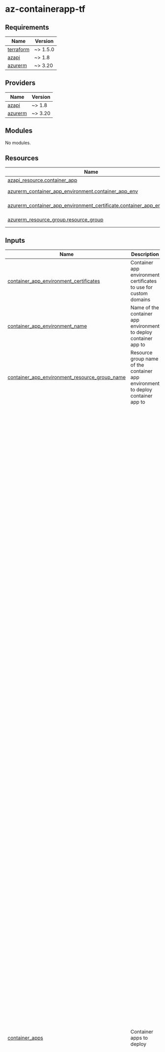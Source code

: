 # az-containerapp-tf
<!-- BEGIN_TF_DOCS -->
## Requirements

| Name | Version |
|------|---------|
| <a name="requirement_terraform"></a> [terraform](#requirement\_terraform) | ~> 1.5.0 |
| <a name="requirement_azapi"></a> [azapi](#requirement\_azapi) | ~> 1.8 |
| <a name="requirement_azurerm"></a> [azurerm](#requirement\_azurerm) | ~> 3.20 |

## Providers

| Name | Version |
|------|---------|
| <a name="provider_azapi"></a> [azapi](#provider\_azapi) | ~> 1.8 |
| <a name="provider_azurerm"></a> [azurerm](#provider\_azurerm) | ~> 3.20 |

## Modules

No modules.

## Resources

| Name | Type |
|------|------|
| [azapi_resource.container_app](https://registry.terraform.io/providers/azure/azapi/latest/docs/resources/resource) | resource |
| [azurerm_container_app_environment.container_app_env](https://registry.terraform.io/providers/hashicorp/azurerm/latest/docs/data-sources/container_app_environment) | data source |
| [azurerm_container_app_environment_certificate.container_app_env_cert](https://registry.terraform.io/providers/hashicorp/azurerm/latest/docs/data-sources/container_app_environment_certificate) | data source |
| [azurerm_resource_group.resource_group](https://registry.terraform.io/providers/hashicorp/azurerm/latest/docs/data-sources/resource_group) | data source |

## Inputs

| Name | Description | Type | Default | Required |
|------|-------------|------|---------|:--------:|
| <a name="input_container_app_environment_certificates"></a> [container\_app\_environment\_certificates](#input\_container\_app\_environment\_certificates) | Container app environment certificates to use for custom domains | `list(string)` | `[]` | no |
| <a name="input_container_app_environment_name"></a> [container\_app\_environment\_name](#input\_container\_app\_environment\_name) | Name of the container app environment to deploy container app to | `string` | n/a | yes |
| <a name="input_container_app_environment_resource_group_name"></a> [container\_app\_environment\_resource\_group\_name](#input\_container\_app\_environment\_resource\_group\_name) | Resource group name of the container app environment to deploy container app to | `string` | n/a | yes |
| <a name="input_container_apps"></a> [container\_apps](#input\_container\_apps) | Container apps to deploy | <pre>list(object(<br>    {<br>      name                   = string<br>      revision_mode          = optional(string, "Single")<br>      revision_suffix        = optional(string)<br>      max_inactive_revisions = optional(number)<br>      dapr = optional(object({<br>        app_id                   = string<br>        app_port                 = number<br>        app_protocol             = optional(string, "http")<br>        enable_logging           = optional(bool, true)<br>        enabled                  = optional(bool, true),<br>        http_max_request_size_mb = optional(number, 4),<br>        http_read_buffer_size_kb = optional(number, 65),<br>        log_level                = optional(string, "info")<br>      }))<br>      ingress = optional(object({<br>        allow_insecure_connections = optional(bool, false)<br>        client_certificate_mode    = optional(string)<br>        exposed_port               = optional(number)<br>        external_enabled           = optional(bool, false)<br>        target_port                = number<br>        transport                  = optional(string, "Auto")<br>        cors_policy = optional(object({<br>          allow_credentials = optional(bool)<br>          allowed_headers   = optional(list(string))<br>          allowed_methods   = optional(list(string))<br>          allowed_origins   = optional(list(string))<br>          expose_headers    = optional(list(string))<br>          max_age           = optional(number)<br>        }))<br>        custom_domains = optional(list(object({<br>          name                     = string<br>          certificate_binding_type = optional(string, "Disabled")<br>          certificate_reference    = string<br>        })))<br>        ip_security_restrictions = optional(list(object({<br>          name             = string,<br>          action           = string,<br>          description      = string,<br>          ip_address_range = string,<br>        })))<br>        sticky_sessions = optional(object({<br>          affinity = string<br>        }))<br>        traffic_weights = optional(map(object({<br>          revision_name   = optional(string)<br>          label           = optional(string)<br>          latest_revision = optional(bool)<br>          percentage      = number<br>          })),<br>          {<br>            "lastest-revision" = {<br>              latest_revision = true<br>              percentage      = 100<br>            }<br>        })<br>      }))<br>      registries = optional(list(object({<br>        server               = string<br>        identity             = optional(string)<br>        password_secret_name = optional(string)<br>        username             = optional(string)<br>      })))<br>      secrets = optional(list(object({<br>        name             = string<br>        secret_reference = optional(string)<br>        identity         = optional(string, "System")<br>        key_vault_url    = optional(string)<br>      })))<br>      containers = list(object({<br>        name    = string<br>        args    = optional(list(string))<br>        command = optional(list(string))<br>        image   = string<br>        cpu     = number<br>        memory  = string<br>        liveness_probe = optional(object({<br>          type                             = optional(string, "Liveness")<br>          failure_count_threshold          = optional(number, 3)<br>          host                             = optional(string)<br>          initial_delay                    = optional(number)<br>          interval_seconds                 = optional(number, 10)<br>          path                             = optional(string, "/")<br>          port                             = optional(number, 443)<br>          termination_grace_period_seconds = optional(number)<br>          timeout                          = optional(number, 1)<br>          header = optional(object({<br>            name  = string<br>            value = string<br>          }))<br>        }))<br>        readiness_probe = optional(object({<br>          type                    = optional(string, "Readiness")<br>          failure_count_threshold = optional(number, 3)<br>          host                    = optional(string)<br>          interval_seconds        = optional(number, 10)<br>          path                    = optional(string, "/")<br>          port                    = optional(number, 443)<br>          success_count_threshold = optional(number, 3)<br>          timeout                 = optional(number, 1)<br>          header = optional(object({<br>            name  = string<br>            value = string<br>          }))<br>        }))<br>        startup_probe = optional(object({<br>          type                             = optional(string, "Startup")<br>          failure_count_threshold          = optional(number, 3)<br>          host                             = optional(string)<br>          interval_seconds                 = optional(number, 10)<br>          path                             = optional(string, "/")<br>          port                             = optional(number, 443)<br>          termination_grace_period_seconds = optional(number)<br>          timeout                          = optional(number, 1)<br>          header = optional(object({<br>            name  = string<br>            value = string<br>          }))<br>        }))<br>        envs = optional(list(object({<br>          name        = string<br>          secret_name = optional(string)<br>          value       = optional(string)<br>        })))<br>        volume_mounts = optional(list(object({<br>          name = string<br>          path = string<br>        })))<br>      }))<br>      init_containers = optional(list(object({<br>        name    = string<br>        args    = optional(list(string))<br>        command = optional(list(string))<br>        image   = string<br>        cpu     = number<br>        memory  = string<br>        envs = optional(list(object({<br>          name        = string<br>          secret_name = optional(string)<br>          value       = optional(string)<br>        })))<br>        volume_mounts = optional(list(object({<br>          name = string<br>          path = string<br>        })))<br>      })))<br>      scale = object({<br>        max_replicas = number<br>        min_replicas = number<br>        rules = optional(list(object({<br>          name = string<br>          azure_queue = optional(object({<br>            queue_length = number<br>            queue_name   = string<br>            auth = optional(list(object({<br>              secret_reference  = optional(string)<br>              trigger_parameter = optional(string)<br>            })))<br>          }))<br>          custom = optional(object({<br>            metadata = optional(map(string))<br>            type     = string<br>            auth = optional(list(object({<br>              secret_reference  = optional(string)<br>              trigger_parameter = optional(string)<br>            })))<br>          }))<br>          http = optional(object({<br>            metadata = optional(map(string))<br>            auth = optional(list(object({<br>              secret_reference  = optional(string)<br>              trigger_parameter = optional(string)<br>            })))<br>          }))<br>          tcp = optional(object({<br>            metadata = optional(map(string))<br>            auth = optional(list(object({<br>              secret_reference  = optional(string)<br>              trigger_parameter = optional(string)<br>            })))<br>          }))<br>        })))<br>      })<br>      volumes = optional(list(object({<br>        name = string<br>      })))<br>    }<br>  ))</pre> | `[]` | no |
| <a name="input_resource_group_name"></a> [resource\_group\_name](#input\_resource\_group\_name) | Resource Group name to deploy to | `string` | n/a | yes |
| <a name="input_secrets"></a> [secrets](#input\_secrets) | Secrets for container apps to consume | <pre>map(object(<br>    {<br>      value = string<br>    }<br>  ))</pre> | `{}` | no |
| <a name="input_tags"></a> [tags](#input\_tags) | Tags to apply | `map(string)` | n/a | yes |

## Outputs

No outputs.
<!-- END_TF_DOCS -->
